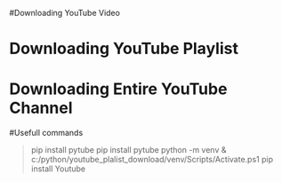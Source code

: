 #Downloading YouTube Video
# Downloading YouTube Playlist 
# Downloading Entire YouTube Channel 

#Usefull commands
> pip install pytube
> pip install pytube
> python -m venv
> & c:/python/youtube_plalist_download/venv/Scripts/Activate.ps1
> pip install Youtube
